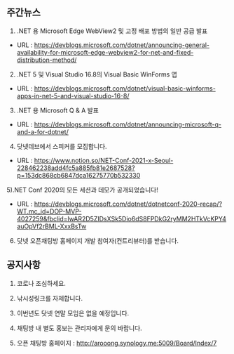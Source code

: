 ## 주간뉴스
1) .NET 용 Microsoft Edge WebView2 및 고정 배포 방법의 일반 공급 발표
 - URL : https://devblogs.microsoft.com/dotnet/announcing-general-availability-for-microsoft-edge-webview2-for-net-and-fixed-distribution-method/
 
2) .NET 5 및 Visual Studio 16.8의 Visual Basic WinForms 앱
 - URL : https://devblogs.microsoft.com/dotnet/visual-basic-winforms-apps-in-net-5-and-visual-studio-16-8/
 
3) .NET 용 Microsoft Q & A 발표
 - URL : https://devblogs.microsoft.com/dotnet/announcing-microsoft-q-and-a-for-dotnet/

4) 닷넷데브에서 스피커를 모집합니다.
 - URL : https://www.notion.so/NET-Conf-2021-x-Seoul-228462238add4fc5a885fb81e2687528?p=153dc868cb6847dca16275770b532330

5).NET Conf 2020의 모든 세션과 데모가 공개되었습니다!
- URL : https://devblogs.microsoft.com/dotnet/dotnetconf-2020-recap/?WT.mc_id=DOP-MVP-4027259&fbclid=IwAR2D5ZIDsXSk5Dio6dS8FPDkG2ryMM2HTkVcKPY4auOpVf2rBML-XxxBsTw 

6) 닷넷 오픈채팅방 홈페이지 개발 참여자(컨트리뷰터)를 받습니다.


## 공지사항

1) 코로나 조심하세요.

2) 낚시성링크를 자제합니다.

3) 이번년도 닷넷 연말 모임은 없을 예정입니다. 

4) 채팅방 내 별도 홍보는 관리자에게 문의 바랍니다.

5) 오픈 채팅방 홈페이지 : http://arooong.synology.me:5009/Board/Index/7
